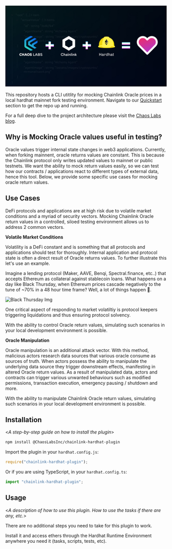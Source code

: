 ![Chaos Labs - Chainlink Collab](https://github.com/ChaosLabsInc/chainlink-hardhat-plugin/blob/master/img/ChaosLabsChainlinkHardhatPlugin.jpg)

This repository hosts a CLI utitlity for mocking Chainlink Oracle prices in a local hardhat mainnet fork testing environment. Navigate to our [Quickstart](#quickstart) section to get the repo up and running.

For a full deep dive to the project architecture please visit the [Chaos Labs blog](https://chaoslabs.xyz/blog).

## Why is Mocking Oracle values useful in testing?

Oracle values trigger internal state changes in web3 applications. Currently, when forking mainnent, oracle returns values are constant. This is because the Chainlink protocol only writes updated values to mainnet or public testnets. We want the ability to mock return values easily, so we can test how our contracts / applications react to different types of external data, hence this tool. Below, we provide some specific use cases for mocking oracle return values.

## Use Cases

DeFi protocols and applications are at high risk due to volatile market conditions and a myriad of security vectors. Mocking Chainlink Oracle return values in a controlled, siloed testing environment allows us to address 2 common vectors.

**Volatile Market Conditions**

Volatility is a DeFi constant and is something that all protocols and applications should test for thoroughly. Internal application and protocol state is often a direct result of Oracle returns values. To further illustrate this let's use an example.

Imagine a lending protocol (Maker, AAVE, Benqi, Spectral.finance, etc..) that accepts Ethereum as collateral against stablecoin loans. What happens on a day like Black Thursday, when Ethereum prices cascade negatively to the tune of ~70% in a 48 hour time frame? Well, a lot of things happen 🤦.

![Black Thursday Img](https://github.com/ChaosLabsInc/chaos-labs-chainlink/blob/master/img/Cascading-ETH.png)

One critical aspect of responding to market volatiltiy is protocol keepers triggering liquidations and thus ensuring protocol solvency.

With the ability to control Oracle return values, simulating such scenarios in your local development environment is possible.

**Oracle Manipulation**

Oracle manipulation is an additional attack vector. With this method, malicious actors research data sources that various oracle consume as sources of truth. When actors possess the ability to manipulate the underlying data source they trigger downstream effects, manifesting in altered Oracle return values. As a result of manipulated data, actors and contracts can trigger various unwanted behaviours such as modified permissions, transaction execution, emergency pausing / shutdown and more.

With the ability to manipulate Chainlink Oracle return values, simulating such scenarios in your local development environment is possible.

## Installation

<_A step-by-step guide on how to install the plugin_>

```bash
npm install @ChaosLabsInc/chainlink-hardhat-plugin
```

Import the plugin in your `hardhat.config.js`:

```js
require("chainlink-hardhat-plugin");
```

Or if you are using TypeScript, in your `hardhat.config.ts`:

```ts
import "chainlink-hardhat-plugin";
```

## Usage

<_A description of how to use this plugin. How to use the tasks if there are any, etc._>

There are no additional steps you need to take for this plugin to work.

Install it and access ethers through the Hardhat Runtime Environment anywhere
you need it (tasks, scripts, tests, etc).
